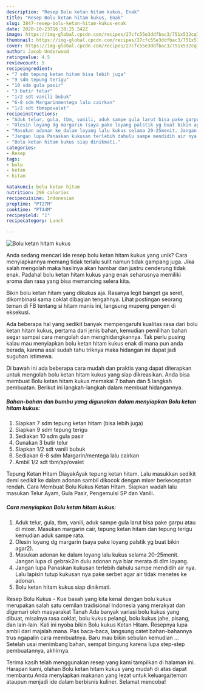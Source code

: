 ```yaml
---
description: "Resep Bolu ketan hitam kukus, Enak"
title: "Resep Bolu ketan hitam kukus, Enak"
slug: 3847-resep-bolu-ketan-hitam-kukus-enak
date: 2020-10-23T16:38:25.542Z
image: https://img-global.cpcdn.com/recipes/27cfc55e3ddfbac3/751x532cq70/bolu-ketan-hitam-kukus-foto-resep-utama.jpg
thumbnail: https://img-global.cpcdn.com/recipes/27cfc55e3ddfbac3/751x532cq70/bolu-ketan-hitam-kukus-foto-resep-utama.jpg
cover: https://img-global.cpcdn.com/recipes/27cfc55e3ddfbac3/751x532cq70/bolu-ketan-hitam-kukus-foto-resep-utama.jpg
author: Jacob Underwood
ratingvalue: 4.5
reviewcount: 5
recipeingredient:
- "7 sdm tepung ketan hitam bisa lebih juga"
- "9 sdm tepung terigu"
- "10 sdm gula pasir"
- "3 butir telur"
- "1/2 sdt vanili bubuk"
- "6-8 sdm Margarinmentega lalu cairkan"
- "1/2 sdt tbmspovalet"
recipeinstructions:
- "Aduk telur, gula, tbm, vanili, aduk sampe gula larut bisa pake garpu atau di mixer. Masukan margarin cair, tepung ketan hitam dan tepung terigu kemudian aduk sampe rata."
- "Olesin loyang dg margarin (saya pake loyang palstik yg buat bikin agar2)."
- "Masukan adonan ke dalam loyang lalu kukus selama 20-25menit. Jangan lupa di gebrak2in dulu adonan nya biar merata di dlm loyang."
- "Jangan lupa Panaskan kukusan terlebih dahulu sampe mendidih air nya. Lalu lapisin tutup kukusan nya pake serbet agar air tidak menetes ke adonan."
- "Bolu ketan hitam kukus siap dinikmati."
categories:
- Resep
tags:
- bolu
- ketan
- hitam

katakunci: bolu ketan hitam 
nutrition: 296 calories
recipecuisine: Indonesian
preptime: "PT27M"
cooktime: "PT44M"
recipeyield: "1"
recipecategory: Lunch

---
```



![Bolu ketan hitam kukus](https://img-global.cpcdn.com/recipes/27cfc55e3ddfbac3/751x532cq70/bolu-ketan-hitam-kukus-foto-resep-utama.jpg)

Anda sedang mencari ide resep bolu ketan hitam kukus yang unik? Cara menyiapkannya memang tidak terlalu sulit namun tidak gampang juga. Jika salah mengolah maka hasilnya akan hambar dan justru cenderung tidak enak. Padahal bolu ketan hitam kukus yang enak seharusnya memiliki aroma dan rasa yang bisa memancing selera kita.

Bikin bolu ketan hitam yang dikukus aja. Rasanya legit banget ga seret, dikombinasi sama coklat dibagian tengahnya. Lihat postingan seorang teman di FB tentang si hitam manis ini, langsung mupeng pengen di eksekusi.

Ada beberapa hal yang sedikit banyak mempengaruhi kualitas rasa dari bolu ketan hitam kukus, pertama dari jenis bahan, kemudian pemilihan bahan segar sampai cara mengolah dan menghidangkannya. Tak perlu pusing kalau mau menyiapkan bolu ketan hitam kukus enak di mana pun anda berada, karena asal sudah tahu triknya maka hidangan ini dapat jadi suguhan istimewa.


Di bawah ini ada beberapa cara mudah dan praktis yang dapat diterapkan untuk mengolah bolu ketan hitam kukus yang siap dikreasikan. Anda bisa membuat Bolu ketan hitam kukus memakai 7 bahan dan 5 langkah pembuatan. Berikut ini langkah-langkah dalam membuat hidangannya.

<!--inarticleads1-->

##### Bahan-bahan dan bumbu yang digunakan dalam menyiapkan Bolu ketan hitam kukus:

1. Siapkan 7 sdm tepung ketan hitam (bisa lebih juga)
1. Siapkan 9 sdm tepung terigu
1. Sediakan 10 sdm gula pasir
1. Gunakan 3 butir telur
1. Siapkan 1/2 sdt vanili bubuk
1. Sediakan 6-8 sdm Margarin/mentega lalu cairkan
1. Ambil 1/2 sdt tbm/sp/ovalet


Tepung Ketan Hitam DiayakAyak tepung ketan hitam. Lalu masukkan sedikit demi sedikit ke dalam adonan sambil dikocok dengan mixer berkecepatan rendah. Cara Membuat Bolu Kukus Ketan Hitam. Siapkan wadah lalu masukan Telur Ayam, Gula Pasir, Pengemulsi SP dan Vanili. 

<!--inarticleads2-->

##### Cara menyiapkan Bolu ketan hitam kukus:

1. Aduk telur, gula, tbm, vanili, aduk sampe gula larut bisa pake garpu atau di mixer. Masukan margarin cair, tepung ketan hitam dan tepung terigu kemudian aduk sampe rata.
1. Olesin loyang dg margarin (saya pake loyang palstik yg buat bikin agar2).
1. Masukan adonan ke dalam loyang lalu kukus selama 20-25menit. Jangan lupa di gebrak2in dulu adonan nya biar merata di dlm loyang.
1. Jangan lupa Panaskan kukusan terlebih dahulu sampe mendidih air nya. Lalu lapisin tutup kukusan nya pake serbet agar air tidak menetes ke adonan.
1. Bolu ketan hitam kukus siap dinikmati.


Resep Bolu Kukus - Kue basah yang kita kenal dengan bolu kukus merupakan salah satu cemilan tradisional Indonesia yang merakyat dan digemari oleh masyarakat Tanah Ada banyak variasi bolu kukus yang dibuat, misalnya rasa coklat, bolu kukus pelangi, bolu kukus jahe, pisang, dan lain-lain. Kali ini nyoba bikin Bolu kukus Ketan Hitam. Resepnya lupa ambil dari majalah mana. Pas baca-baca, langsung catet bahan-bahannya trus ngapalin cara membuatnya. Baru mau bikin sebulan kemudian … Setelah usai menimbang bahan, sempat bingung karena lupa step-step pembuatannya, akhirnya. 

Terima kasih telah menggunakan resep yang kami tampilkan di halaman ini. Harapan kami, olahan Bolu ketan hitam kukus yang mudah di atas dapat membantu Anda menyiapkan makanan yang lezat untuk keluarga/teman ataupun menjadi ide dalam berbisnis kuliner. Selamat mencoba!
